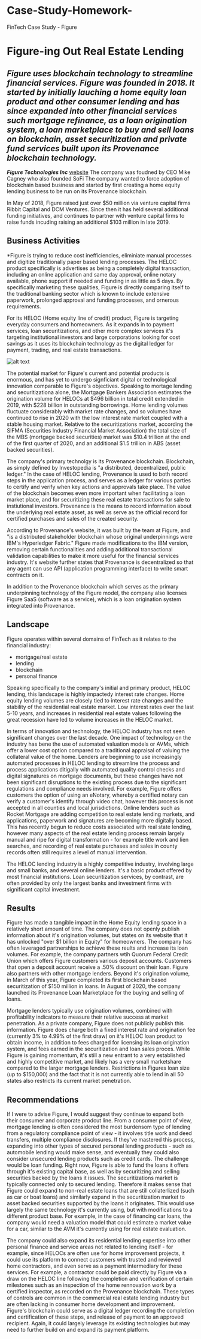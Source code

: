 # Case-Study-Homework-
FinTech Case Study - Figure 
# **Figure-ing Out Real Estate Lending**
## *Figure uses blockchain technology to streamline financial services.  Figure was founded in 2018.  It started by initially lauching a home equity loan product and other consumer lending and has since expanded into other financial services such mortgage refinance, as a loan origination system, a loan marketplace to buy and sell loans on blockchain, asset securitization and private fund services built upon its Provenance blockchain technology.* 

***Figure Technologies Inc***
[website](https://www.figure.com/)
The company was foudned by CEO Mike Cagney who also founded SoFi
The company wanted to force adoption of blockchain based business and started by first creating a home equity lending business to be run on its Provenance blockchain. 

In May of 2018, Figure raised just over $50 million via venture capital firms Ribbit Capital and DCM Ventures.  Since then it has held several additional funding initiatives, and continues to partner with venture capital firms to raise funds incuding raising an additional $103 million in late 2019. 

## Business Activities
*Figure is trying to reduce cost inefficiencies, eliminiate manual processes and digitize traditionally paper based lending processes. The HELOC product specifically is advertises as being a completely digital transaction, including an online application and same day approval, online notary available, phone support if needed and funding in as little as 5 days.  By specifically marketing these qualities, Figure is directly comparing itself to the traditional banking sector which is known to include extensive paperwork, prolonged approval and funding processes, and ornerous requirements.  

For its HELOC (Home equity line of credit) product, Figure is targeting everyday consumers and homeowners.  As it expands in to payment services, loan securitizations, and other more complex services it's targeting institutional investors and large corporations looking for cost savings as it uses its blockchain technology as the digital ledger for payment, trading, and real estate transactions. 

![alt text](home-equity-loan-scale.jpg)

The potential market for Figure's current and potential products is enormous, and has yet to undergo signficiant digital or technological innovation comparable to Figure's objectives. Speaking to mortage lending and securitizationa alone, the Mortgage Bankers Association estimates the origination volume for HELOCs at $496 billion in total credit extended in 2019, with $228 billion in outstanding borrowings.  Home lending volumes fluctuate considerably with market rate changes, and so volumes have continued to rise in 2020 with the low interest rate market coupled with a stable housing market. Relative to the securitizations market, according the SIFMA (Securities Industry Financial Market Association) the total size of the MBS (mortgage backed securities) market was $10.4 trillion at the end of the first quarter of 2020, and an additional $1.5 trillion in ABS (asset backed securities).

The company's primary technolgy is its Provenance blockchain.  Blockchain, as simply defined by Investopedia is "a distributed, decentralized, public ledger." In the case of HELOC lending, Provenance is used to both record steps in the application process, and serves as a ledger for various parties to certify and verify when key actions and approvals take place. The value of the blockchain becomes even more important when facilitating a loan market place, and for securitizing these real estate transactions for sale to instiutional investors.  Provenance is the means to record information about the underlying real estate asset, as well as serve as the official record for certified purchases and sales of the created security.  

 According to Provenance's website, it was built by the team at Figure, and "is a distributed stakeholder blockchain whose original underpinnings were IBM's Hyperledger Fabric."  Figure made modifications to the IBM version, removing certain functionalities and adding additional transactional validation capabilities to make it more useful for the financial services industry.  It's website further states that Provenance is decentralized so that any agent can use API (application programming interface) to write smart contracts on it.

In addition to the Provenance blockchain which serves as the primary underpinning technology of the Figure model, the company also licenses Figure SaaS (software as a service), which is a loan origination system integrated into Provenance. 

## Landscape

Figure operates within several domains of FinTech as it relates to the financial industry: 
- mortgage/real estate
- lending
- blockchain
- personal finance  

Speaking specifically to the company's initial and primary product, HELOC lending, this landscape is highly impactedy interest rate changes.  Home equity lending volumes are closely tied to interest rate changes and the stability of the residential real estate market. Low interest rates over the last 5-10 years, and increases in residential real estate values following the great recession have led to volume increases in the HELOC market. 

In terms of innovation and technology, the HELOC industry has not seen significant changes over the last decade. One impact of technology on the industry has bene the use of automated valuation models or AVMs, which offer a lower cost option compared to a traditional appraisal of valuing the collateral value of the home.  Lenders are beginning to use increasingly automated processes in HELOC lending to streamline the process and process applications ditigally with automated quality control checks and digital signatures on mortgage documents, but these changes have not been significant disruptions to the existing process due to the significant regulations and compliance needs involved. For example, Figure offers customers the option of using an eNotary, whereby a certified notary can verify a customer's identify through video chat, however this process is not accepted in all counties and local jurisdictions. Online lenders such as Rocket Mortgage are adding competition to real estate lending markets, and applications, paperwork and signatures are becoming more digitally based.  This has recently begun to reduce costs associated with real state lending, however many aspects of the real estate lending process remain largely manual and ripe for digital transformation - for example title work and lien searches, and recording of real estate purchases and sales in county records often still requires a level of manual intervention. 

The HELOC lending industry is a highly competitive industry, involving large and small banks, and several online lenders. It's a basic product offered by most financial institutions.  Loan securitization services, by contrast, are often provided by only the largest banks and investment firms with significant capital investment. 

## Results 

Figure has made a tangible impact in the Home Equity lending space in a relatively short amount of time.  The company does not openly publish information about it's origination volumes, but states on its website that it has unlocked "over $1 billion in Equity" for homeowners.  The company has often leveraged partnerships to achieve these reults and increase its loan volumes.  For example, the company partners wtih Quorum Federal Credit Union which offers Figure customers various deposit accounts.  Customers that open a deposit account receive a .50% discount on their loan. Figure also partners with other mortgage lenders.  Beyond it's origination volume, in March of this year, Figure completed its first blockchain based securitization of $150 million in loans.  In August of 2020, the company launched its Provenance Loan Marketplace for the buying and selling of loans. 

Mortgage lenders typically use origination volumes, combined with profitability indicators to measure their relative success at market penetration.  As a private company, Figure does not publicly publish this information.  Figure does charge both a fixed interest rate and origination fee (currently 3% to 4.99% of the first draw) on it's HELOC loan product to obtain income, in addition to fees charged for licensing its loan origination system, and fees earned in the securitization and loan sales proces. While Figure is gaining momentum, it's still a new entrant to a very established and highly competitive market, and likely has a very small marketshare compared to the larger mortgage lenders.  Restrictions in Figures loan size (up to $150,000) and the fact that it is not currently able to lend in all 50 states also restricts its current market penetration. 


##  Recommendations
If I were to advise Figure, I would suggest they continue to expand both their consumer and corporate prodcut line.  From a consumer point of view, mortgage lending is often considered the most burdensom type of lending from a regulatory compliance point of view - it involves title work and deed transfers, multiple compliance disclosures. If they've mastered this process, expanding into other types of secured personal lending products - such as automobile lending would make sense, and eventually they could also consider unsecured lending products such as credit cards. The challenge would be loan funding. Right now, Figure is able to fund the loans it offers through it's existing capital base, as well as by securitizing and selling securities backed by the loans it issues.  The securitizations market is typically connected only to secured lending.  Therefore it makes sense that Figure could expand to non-real estate loans that are still collaterlized (such as car or boat loans) and similarly expand in the securitization market to asset backed securities supported by the loans it originates.  This would use largely the same technology it's currently using, but with modifications to a different product base. For example, in the case of financing car loans, the company would need a valuation model that could estimate a market value for a car, similar to the AVM it's currently using for real estate evaluation. 

The company could also expand its residential lending expertise into other personal finance and service areas not related to lending itself - for example, since HELOCs are often use for home improvement projects, it could use its platform to connect customers with trusted and reviewed home contractors, and even serve as a payment intermediary for these services.  For example, a contractor could be paid directly by Figure via a draw on the HELOC line following the completion and verification of certain milestones such as an inspection of the home rennovation work by a certified inspector, as recorded on the Provenance blockchain.  These types of controls are common in the commercial real estate lending industry but are often lacking in consumer home development and improvement. Figure's blockchain could serve as a digital ledger recording the completion and certification of these steps, and release of payment to an approved recipient. Again, it could largely leverage its existing technologies but may need to further build on and expand its payment platform.